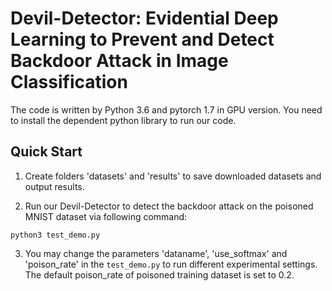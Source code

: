 # Devil-Detector: Evidential Deep Learning to Prevent and Detect Backdoor Attack in Image Classification

The code is written by Python 3.6 and pytorch 1.7 in GPU version. You need to install the dependent python library to run our code.

## Quick Start

1. Create folders 'datasets' and 'results' to save downloaded datasets and output results.

2. Run our Devil-Detector to detect the backdoor attack on the poisoned MNIST dataset via following command:

``python3 test_demo.py``

3. You may change the parameters 'dataname', 'use_softmax' and 'poison_rate' in the ``test_demo.py`` to run different experimental settings. The default poison_rate of poisoned training dataset is set to 0.2.
